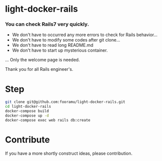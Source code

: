 # light-docker-rails

### You can check Rails7 very quickly.

- We don't have to occurred any more errors to check for Rails behavior...
- We don't have to modify some codes after git clone...
- We don't have to read long README.md
- We don't have to start up mysterious container.

... Only the welcome page is needed.

Thank you for all Rails engineer's.

# Step

```bash
git clone git@github.com:fooramu/light-docker-rails.git
cd light-docker-rails
docker-compose build
docker-compose up -d
docker-compose exec web rails db:create
```

# Contribute

If you have a more shortly construct ideas, please contribution.



